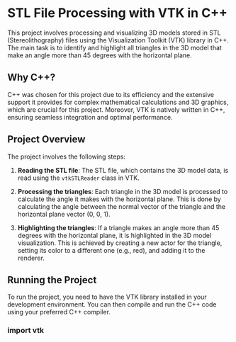 # STL File Processing with VTK in C++

This project involves processing and visualizing 3D models stored in STL (Stereolithography) files using the Visualization Toolkit (VTK) library in C++. The main task is to identify and highlight all triangles in the 3D model that make an angle more than 45 degrees with the horizontal plane.

## Why C++?

C++ was chosen for this project due to its efficiency and the extensive support it provides for complex mathematical calculations and 3D graphics, which are crucial for this project. Moreover, VTK is natively written in C++, ensuring seamless integration and optimal performance.

## Project Overview

The project involves the following steps:

1. **Reading the STL file**: The STL file, which contains the 3D model data, is read using the `vtkSTLReader` class in VTK.

2. **Processing the triangles**: Each triangle in the 3D model is processed to calculate the angle it makes with the horizontal plane. This is done by calculating the angle between the normal vector of the triangle and the horizontal plane vector (0, 0, 1).

3. **Highlighting the triangles**: If a triangle makes an angle more than 45 degrees with the horizontal plane, it is highlighted in the 3D model visualization. This is achieved by creating a new actor for the triangle, setting its color to a different one (e.g., red), and adding it to the renderer.

## Running the Project

To run the project, you need to have the VTK library installed in your development environment. You can then compile and run the C++ code using your preferred C++ compiler.

### import vtk
